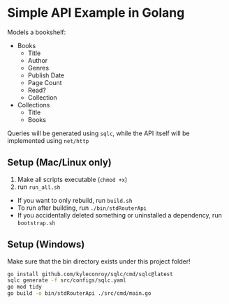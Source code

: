 # Simple API Example in Golang
Models a bookshelf:
- Books 
  - Title
  - Author
  - Genres
  - Publish Date
  - Page Count
  - Read?
  - Collection
- Collections
  - Title
  - Books

Queries will be generated using `sqlc`, while the API itself will be implemented using `net/http` 


## Setup (Mac/Linux only)
1. Make all scripts executable (`chmod +x`)
2. run `run_all.sh`
  - If you want to only rebuild, run `build.sh`
  - To run after building, run `./bin/stdRouterApi`
  - If you accidentally deleted something or uninstalled a dependency, run `bootstrap.sh`

## Setup (Windows)
Make sure that the bin directory exists under this project folder!
```bash
go install github.com/kyleconroy/sqlc/cmd/sqlc@latest
sqlc generate -f src/configs/sqlc.yaml
go mod tidy
go build -o bin/stdRouterApi ./src/cmd/main.go
```
